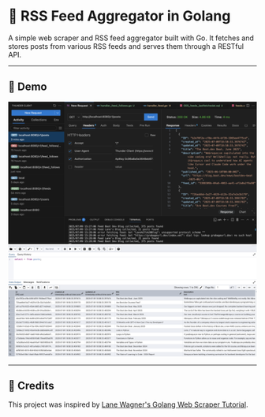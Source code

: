 # 📰 RSS Feed Aggregator in Golang

A simple web scraper and RSS feed aggregator built with Go. It fetches and stores posts from various RSS feeds and serves them through a RESTful API.

---

## 🚀 Demo

<img src="screenshots/Screenshot-1.png" alt="Feed creation UI" width="600"/>
<br/>
<img src="screenshots/Screenshot-2.png" alt="Post listing UI" width="600"/>

---

## 🙏 Credits

This project was inspired by [Lane Wagner's Golang Web Scraper Tutorial](https://youtu.be/dpXhDzgUSe4).